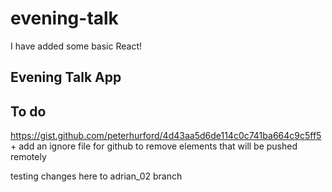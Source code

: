 # evening-talk

I have added some basic React!

## Evening Talk App

## To do

https://gist.github.com/peterhurford/4d43aa5d6de114c0c741ba664c9c5ff5 + add an ignore file for github to remove elements that will be pushed remotely

testing changes here to adrian_02 branch
